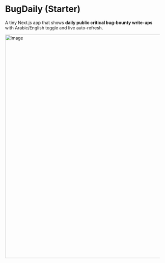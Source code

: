 # BugDaily (Starter)

A tiny Next.js app that shows **daily public critical bug-bounty write-ups** with Arabic/English toggle and live auto-refresh.

<img width="1462" height="730" alt="image" src="https://github.com/user-attachments/assets/b45ddc57-7164-45b9-ade6-f908257d8039" />
